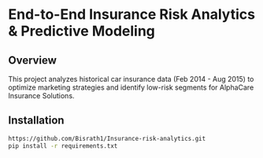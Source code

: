 # End-to-End Insurance Risk Analytics & Predictive Modeling
## Overview
This project analyzes historical car insurance data (Feb 2014 - Aug 2015) to optimize marketing strategies and identify low-risk segments for AlphaCare Insurance Solutions.

## Installation
```bash
https://github.com/Bisrath1/Insurance-risk-analytics.git
pip install -r requirements.txt

